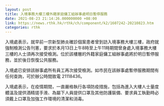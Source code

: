 ```yaml
---
layout: post
title: 入境事務大樓三樓外籍家庭傭工組辦事處明日暫停服務
date: 2021-08-23 21:14:26.000000000 +08:00
link: https://news.rthk.hk/rthk/ch/component/k2/1607242-20210823.htm
categories: rthk
---
```


入境處表示，就早前一宗新型肺炎確診個案患者曾到訪入境事務大樓三樓，政府就強制檢測公告刊憲，要求於本月13日上午8時至上午11時期間曾身處入境事務大樓三樓的人士須再次接受檢測。位於該樓層的外籍家庭傭工組辦事處將於明日暫停服務，並於後日恢復公共服務。
 
入境處已安排該辦事處所有員工再次接受檢測。如市民在該辦事處暫停服務期間有任何查詢，可於辦公時間致電 21118436。
 
入境處表示，在疫情期間，一直嚴格執行各項防疫措施，包括為進入大樓人士量度體溫及提供酒精搓手液、為屬下人員提供口罩及其他防護裝備、要求員工執勤時必須戴上口罩及加強工作環境的清潔和消毒。
